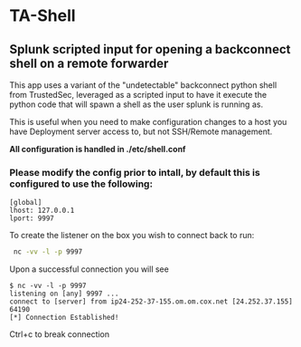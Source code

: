 # TA-Shell
## Splunk scripted input for opening a backconnect shell on a remote forwarder

This app uses a variant of the "undetectable" backconnect python shell from TrustedSec,
leveraged as a scripted input to have it execute the python code that will spawn a shell as the user splunk is running as.

This is useful when you need to make configuration changes to a host you have Deployment server access to, but not SSH/Remote management.

**All configuration is handled in ./etc/shell.conf**


### Please modify the config prior to intall, by default this is configured to use the following:


    [global]
    lhost: 127.0.0.1
    lport: 9997

To create the listener on the box you wish to connect back to run:
```bash
 nc -vv -l -p 9997
 ```
 
 Upon a successful connection you will see
 ```
 $ nc -vv -l -p 9997
listening on [any] 9997 ...
connect to [server] from ip24-252-37-155.om.om.cox.net [24.252.37.155] 64190
[*] Connection Established!
```
Ctrl+c to break connection
